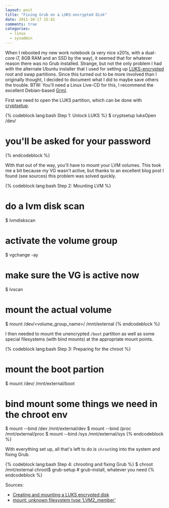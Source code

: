 ```yaml
---
layout: post
title: "Fixing Grub on a LUKS-encrypted Disk"
date: 2011-10-17 15:41
comments: true
categories:
  - linux
  - sysadmin
---
```


When I rebooted my new work notebook (a very nice x201s, with a dual-core i7, 8GB RAM and an SSD by the way), it seemed that for whatever reason there was no Grub installed. Strange, but not the only problem I had with the alternate Ubuntu installer that I used for setting up [LUKS-encrypted](http://en.wikipedia.org/wiki/Linux_Unified_Key_Setup) root and swap partitions. Since this turned out to be more involved than I originally thought, I decided to document what I did to maybe save others the trouble. BTW: You'll need a Linux Live-CD for this, I recommend the excellent Debian-based [Grml](http://grml.org/).

First we need to open the LUKS partition, which can be done with [cryptsetup](http://linux.die.net/man/8/cryptsetup).

{% codeblock lang:bash Step 1: Unlock LUKS %}
$ cryptsetup luksOpen /dev/<device> <name>
# you'll be asked for your password
{% endcodeblock %}

With that out of the way, you'll have to mount your LVM volumes. This took me a bit because my VG wasn't active, but thanks to an excellent blog post I found (see sources) this problem was solved quickly.

{% codeblock lang:bash Step 2: Mounting LVM %}
# do a lvm disk scan
$ lvmdiskscan
# activate the volume group
$ vgchange -ay
# make sure the VG is active now
$ lvscan
# mount the actual volume
$ mount /dev/<volume_group_name>/<volume> /mnt/external
{% endcodeblock %}

I then needed to mount the unencrypted `/boot` partition as well as some special filesystems (with bind mounts) at the appropriate mount points.

{% codeblock lang:bash Step 3: Preparing for the chroot %}
# mount the boot partion
$ mount /dev/<device> /mnt/external/boot
# bind mount some things we need in the chroot env
$ mount --bind /dev /mnt/external/dev
$ mount --bind /proc /mnt/external/proc
$ mount --bind /sys /mnt/external/sys
{% endcodeblock %}

With everything set up, all that's left to do is `chroot`ing into the system and fixing Grub.

{% codeblock lang:bash Step 4: chrooting and fixing Grub %}
$ chroot /mnt/external
chroot$  grub-setup # grub-install, whatever you need
{% endcodeblock %}

Sources:

* [Creating and mounting a LUKS encrypted disk](http://www.shallowsky.com/blog/linux/luks-encryption.html)
* [mount: unknown filesystem type ‘LVM2_member’](http://pissedoffadmins.com/?p=481)
